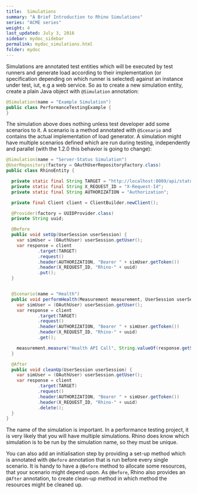 ```yaml
---
title:  Simulations
summary: "A Brief Introduction to Rhino Simulations"
series: "ACME series"
weight: 4
last_updated: July 3, 2016
sidebar: mydoc_sidebar
permalink: mydoc_simulations.html
folder: mydoc
---
```


Simulations are annotated test entities which will be executed by test runners and generate load according to their 
implementation (or specification depending on which runner is selected) against an instance under test, iut, e.g a web service. 
So as to create a new simulation entity, create a plain Java object with `@Simulation` annotation: 

```java
@Simulation(name = "Example Simulation")
public class PerformanceTestingExample {
}
```

The simulation above does nothing unless test developer add some scenarios to it. A scenario is a method 
annotated with `@Scenario` and contains the actual implementation of load generator. A simulation 
might have multiple scenarios defined which are run during testing, independently and parallel (with the 1.2.0 this behavior is going to change):

```java
@Simulation(name = "Server-Status Simulation")
@UserRepository(factory = OAuthUserRepositoryFactory.class)
public class RhinoEntity {

  private static final String TARGET = "http://localhost:8089/api/status";
  private static final String X_REQUEST_ID = "X-Request-Id";
  private static final String AUTHORIZATION = "Authorization";

  private final Client client = ClientBuilder.newClient();

  @Provider(factory = UUIDProvider.class)
  private String uuid;

  @Before
  public void setUp(UserSession userSession) {
    var simUser = (OAuthUser) userSession.getUser();
    var response = client
            .target(TARGET)
            .request()
            .header(AUTHORIZATION, "Bearer " + simUser.getToken())
            .header(X_REQUEST_ID, "Rhino-" + uuid)
            .put();
  }


  @Scenario(name = "Health")
  public void performHealth(Measurement measurement, UserSession userSession) {
    var simUser = (OAuthUser) userSession.getUser();
    var response = client
            .target(TARGET)
            .request()
            .header(AUTHORIZATION, "Bearer " + simUser.getToken())
            .header(X_REQUEST_ID, "Rhino-" + uuid)
            .get();

    measurement.measure("Health API Call", String.valueOf(response.getStatus()));
  }

  @After
  public void cleanUp(UserSession userSession) {
    var simUser = (OAuthUser) userSession.getUser();
    var response = client
            .target(TARGET)
            .request()
            .header(AUTHORIZATION, "Bearer " + simUser.getToken())
            .header(X_REQUEST_ID, "Rhino-" + uuid)
            .delete();
  }
}
```

The name of the simulation is important. In a performance testing project, it is very likely that 
you will have multiple simulations. Rhino does know which simulation is to be run by the 
simulation name, so they must be unique. 

You can also add an initialisation step by providing a set-up method which is annotated with `@Before` annotation that is run before every single scenario. It is handy to have a `@Before` method to allocate some resources, that your scenario might depend upon. As `@Before`, Rhino also provides an `@After` annotation, to create clean-up method in which method the resources might be cleaned up. 